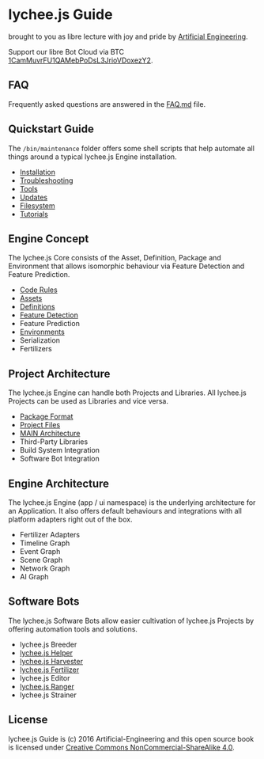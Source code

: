 
# lychee.js Guide

brought to you as libre lecture with joy and pride by [Artificial Engineering](http://artificial.engineering).

Support our libre Bot Cloud via BTC [1CamMuvrFU1QAMebPoDsL3JrioVDoxezY2](bitcoin:1CamMuvrFU1QAMebPoDsL3JrioVDoxezY2?amount=0.5&label=lychee.js%20Support).


## FAQ

Frequently asked questions are answered in the
[FAQ.md](./FAQ.md) file.


## Quickstart Guide

The `/bin/maintenance` folder offers some shell
scripts that help automate all things around a
typical lychee.js Engine installation.

- [Installation](./quickstart/Installation.md)
- [Troubleshooting](./quickstart/Troubleshooting.md)
- [Tools](./quickstart/Tools.md)
- [Updates](./quickstart/Updates.md)
- [Filesystem](./quickstart/Filesystem.md)
- [Tutorials](./tutorials)


## Engine Concept

The lychee.js Core consists of the Asset, Definition,
Package and Environment that allows isomorphic behaviour
via Feature Detection and Feature Prediction.

- [Code Rules](./engine-concept/Code-Rules.md)
- [Assets](./engine-concept/Assets.md)
- [Definitions](./engine-concept/Definitions.md)
- [Feature Detection](./engine-concept/Feature-Detection.md)
- Feature Prediction
- [Environments](./engine-concept/Environments.md)
- Serialization
- Fertilizers


## Project Architecture

The lychee.js Engine can handle both Projects and
Libraries. All lychee.js Projects can be used as
Libraries and vice versa.

- [Package Format](./project-architecture/Package-Format.md)
- [Project Files](./project-architecture/Project-Files.md)
- [MAIN Architecture](./project-architecture/MAIN.md)
- Third-Party Libraries
- Build System Integration
- Software Bot Integration


## Engine Architecture

The lychee.js Engine (app / ui namespace) is the
underlying architecture for an Application. It also
offers default behaviours and integrations with all
platform adapters right out of the box.

- Fertilizer Adapters
- Timeline Graph
- Event Graph
- Scene Graph
- Network Graph
- AI Graph


## Software Bots

The lychee.js Software Bots allow easier cultivation
of lychee.js Projects by offering automation tools
and solutions.

- lychee.js Breeder
- [lychee.js Helper](./software-bots/lycheejs-helper.md)
- [lychee.js Harvester](./software-bots/lycheejs-harvester.md)
- [lychee.js Fertilizer](./software-bots/lycheejs-fertilizer.md)
- lychee.js Editor
- [lychee.js Ranger](./software-bots/lycheejs-ranger.md)
- lychee.js Strainer


## License

lychee.js Guide is (c) 2016 Artificial-Engineering and this open source book is licensed under
[Creative Commons NonCommercial-ShareAlike 4.0](https://creativecommons.org/licenses/by-nc-sa/4.0/).

